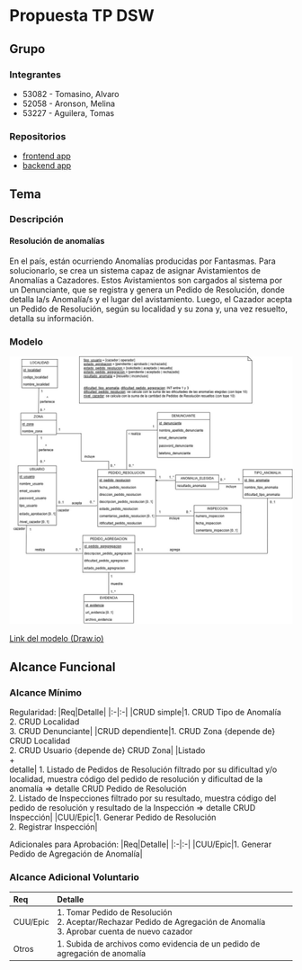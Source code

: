 # Propuesta TP DSW

## Grupo

### Integrantes

- 53082 - Tomasino, Alvaro
- 52058 - Aronson, Melina
- 53227 - Aguilera, Tomas

### Repositorios

- [frontend app](https://github.com/tomasinoalvaro48/DSWTP_FrontEnd)
- [backend app](https://github.com/tomasinoalvaro48/DSWTP_BackEnd)

## Tema

### Descripción

#### Resolución de anomalías

En el país, están ocurriendo Anomalías producidas por Fantasmas. Para solucionarlo, se crea un sistema capaz de asignar Avistamientos de Anomalías a Cazadores. Estos Avistamientos son cargados al sistema por un Denunciante, que se registra y genera un Pedido de Resolución, donde detalla la/s Anomalía/s y el lugar del avistamiento. Luego, el Cazador acepta un Pedido de Resolución, según su localidad y su zona y, una vez resuelto, detalla su información.

### Modelo

<img src="./images/DC-Proposal-MD.jpg" alt="Modelo de Dominio" />

[Link del modelo (Draw.io)](https://app.diagrams.net/#G1-IVL3tP7jw7QF192Rc02GROQfhCnMEic#%7B%22pageId%22%3A%22ytz_YsIWZ9DYHRH7kDpo%22%7D)

## Alcance Funcional

### Alcance Mínimo

Regularidad:
|Req|Detalle|
|:-|:-|
|CRUD simple|1. CRUD Tipo de Anomalía<br>2. CRUD Localidad<br>3. CRUD Denunciante|
|CRUD dependiente|1. CRUD Zona {depende de} CRUD Localidad<br>2. CRUD Usuario {depende de} CRUD Zona|
|Listado<br>+<br>detalle| 1. Listado de Pedidos de Resolución filtrado por su dificultad y/o localidad, muestra código del pedido de resolución y dificultad de la anomalía => detalle CRUD Pedido de Resolución<br> 2. Listado de Inspecciones filtrado por su resultado, muestra código del pedido de resolución y resultado de la Inspección => detalle CRUD Inspección|
|CUU/Epic|1. Generar Pedido de Resolución<br>2. Registrar Inspección|

Adicionales para Aprobación:
|Req|Detalle|
|:-|:-|
|CUU/Epic|1. Generar Pedido de Agregación de Anomalía|

### Alcance Adicional Voluntario
|Req|Detalle|
|:-|:-|
|CUU/Epic|1. Tomar Pedido de Resolución<br>2. Aceptar/Rechazar Pedido de Agregación de Anomalía<br>3. Aprobar cuenta de nuevo cazador|
|Otros|1. Subida de archivos como evidencia de un pedido de agregación de anomalía|
